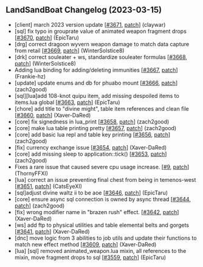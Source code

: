 ## LandSandBoat Changelog (2023-03-15)
- [client] march 2023 version update [[#3671](https://github.com/LandSandBoat/server/pull/3671), [patch](https://github.com/LandSandBoat/server/pull/3671.patch)] (claywar)
- [sql] fix typo in grouprate value of animated weapon fragment drops [[#3670](https://github.com/LandSandBoat/server/pull/3670), [patch](https://github.com/LandSandBoat/server/pull/3670.patch)] (EpicTaru)
- [drg] correct dragoon wyvern weapon damage to match data capture from retail [[#3669](https://github.com/LandSandBoat/server/pull/3669), [patch](https://github.com/LandSandBoat/server/pull/3669.patch)] (WinterSolstice8)
- [drk] correct souleater + ws, standardize souleater formulas [[#3668](https://github.com/LandSandBoat/server/pull/3668), [patch](https://github.com/LandSandBoat/server/pull/3668.patch)] (WinterSolstice8)
- Adding lua binding for adding/deleting immunities [[#3667](https://github.com/LandSandBoat/server/pull/3667), [patch](https://github.com/LandSandBoat/server/pull/3667.patch)] (Frankie-hz)
- [update] update enums and db for phuabo mount [[#3666](https://github.com/LandSandBoat/server/pull/3666), [patch](https://github.com/LandSandBoat/server/pull/3666.patch)] (zach2good)
- [sql][lua]add 108-knot quipu item, add missing despoiled items to items.lua global [[#3663](https://github.com/LandSandBoat/server/pull/3663), [patch](https://github.com/LandSandBoat/server/pull/3663.patch)] (EpicTaru)
- [chore] add title to "divine might", table item references and clean file [[#3660](https://github.com/LandSandBoat/server/pull/3660), [patch](https://github.com/LandSandBoat/server/pull/3660.patch)] (Xaver-DaRed)
- [core] fix signedness in lua_print [[#3658](https://github.com/LandSandBoat/server/pull/3658), [patch](https://github.com/LandSandBoat/server/pull/3658.patch)] (zach2good)
- [core] make lua table printing pretty [[#3657](https://github.com/LandSandBoat/server/pull/3657), [patch](https://github.com/LandSandBoat/server/pull/3657.patch)] (zach2good)
- [core] add basic lua repl and table key printing [[#3656](https://github.com/LandSandBoat/server/pull/3656), [patch](https://github.com/LandSandBoat/server/pull/3656.patch)] (zach2good)
- [fix] currency exchange issue [[#3654](https://github.com/LandSandBoat/server/pull/3654), [patch](https://github.com/LandSandBoat/server/pull/3654.patch)] (Xaver-DaRed)
- [core] add missing sleep to application::tick() [[#3653](https://github.com/LandSandBoat/server/pull/3653), [patch](https://github.com/LandSandBoat/server/pull/3653.patch)] (zach2good)
- Fixes a rare issue that caused severe cpu usage increase. [[#9](https://github.com/LandSandBoat/xiloader/pull/9), [patch](https://github.com/LandSandBoat/xiloader/pull/9.patch)] (ThornyFFXI)
- [lua] correct an issue preventing final chest from being in temenos-west [[#3651](https://github.com/LandSandBoat/server/pull/3651), [patch](https://github.com/LandSandBoat/server/pull/3651.patch)] (CatsEyeXI)
- [sql]adjust divine waltz ii to be aoe [[#3646](https://github.com/LandSandBoat/server/pull/3646), [patch](https://github.com/LandSandBoat/server/pull/3646.patch)] (EpicTaru)
- [core] ensure async sql connection is owned by async thread [[#3644](https://github.com/LandSandBoat/server/pull/3644), [patch](https://github.com/LandSandBoat/server/pull/3644.patch)] (zach2good)
- [fix] wrong modifier name in "brazen rush" effect. [[#3642](https://github.com/LandSandBoat/server/pull/3642), [patch](https://github.com/LandSandBoat/server/pull/3642.patch)] (Xaver-DaRed)
- [ws] add ftp to physical utilities and table elemental belts and gorgets [[#3641](https://github.com/LandSandBoat/server/pull/3641), [patch](https://github.com/LandSandBoat/server/pull/3641.patch)] (Xaver-DaRed)
- [dnc] move logic from 3 abilities to job utils and update their functions to match new effect method [[#3609](https://github.com/LandSandBoat/server/pull/3609), [patch](https://github.com/LandSandBoat/server/pull/3609.patch)] (Xaver-DaRed)
- [lua] [sql] removed animated_weapon.lua mixin, all references to the mixin, move fragment drops to sql [[#3559](https://github.com/LandSandBoat/server/pull/3559), [patch](https://github.com/LandSandBoat/server/pull/3559.patch)] (EpicTaru)
